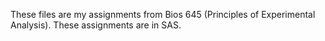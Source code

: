 These files are my assignments from Bios 645 (Principles of Experimental Analysis). These assignments are in SAS.
